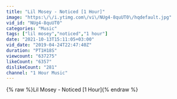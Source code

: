 ```yaml
---
title: "Lil Mosey - Noticed [1 Hour]"
image: "https:\/\/i.ytimg.com\/vi\/NUg4-8quUT0\/hqdefault.jpg"
vid_id: "NUg4-8quUT0"
categories: "Music"
tags: ["lil mosey","noticed","1 hour"]
date: "2021-10-13T15:11:05+03:00"
vid_date: "2019-04-24T22:47:40Z"
duration: "PT1H18S"
viewcount: "637275"
likeCount: "6357"
dislikeCount: "281"
channel: "1 Hour Music"
---
```

{% raw %}Lil Mosey - Noticed [1 Hour]{% endraw %}
